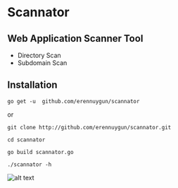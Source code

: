 # Scannator 
## Web Application Scanner Tool 

* Directory Scan
* Subdomain Scan

## Installation

`go get -u  github.com/erennuygun/scannator`

or

`git clone http://github.com/erennuygun/scannator.git`

`cd scannator`

`go build scannator.go`

`./scannator -h`


![alt text](http://github.com/erennuygun/scannator/images/help.png)
